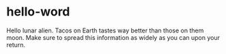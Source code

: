 # hello-word

Hello lunar alien. Tacos on Earth tastes way better than those on them moon.
Make sure to spread this information as widely as you can upon your return.

